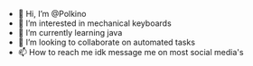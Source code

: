 - 👋 Hi, I’m @Polkino
- 👀 I’m interested in mechanical keyboards
- 🌱 I’m currently learning java
- 💞️ I’m looking to collaborate on automated tasks
- 📫 How to reach me idk message me on most social media's

<!---
Polkino/Polkino is a ✨ special ✨ repository because its `README.md` (this file) appears on your GitHub profile.
You can click the Preview link to take a look at your changes.
--->
